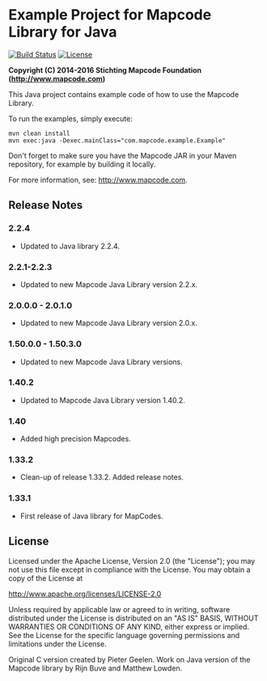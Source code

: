 # Example Project for Mapcode Library for Java

[![Build Status](https://img.shields.io/travis/mapcode-foundation/mapcode-java-example.svg?maxAge=3600)](https://travis-ci.org/mapcode-foundation/mapcode-java-example)
[![License](http://img.shields.io/badge/license-APACHE2-blue.svg)]()

**Copyright (C) 2014-2016 Stichting Mapcode Foundation (http://www.mapcode.com)**

This Java project contains example code of how to use the Mapcode
Library.

To run the examples, simply execute:

    mvn clean install
    mvn exec:java -Dexec.mainClass="com.mapcode.example.Example"

Don't forget to make sure you have the Mapcode JAR in your Maven
repository, for example by building it locally.

For more information, see: http://www.mapcode.com.

## Release Notes

### 2.2.4

* Updated to Java library 2.2.4.

### 2.2.1-2.2.3

* Updated to new Mapcode Java Library version 2.2.x.

### 2.0.0.0 - 2.0.1.0

* Updated to new Mapcode Java Library version 2.0.x.

### 1.50.0.0 - 1.50.3.0

* Updated to new Mapcode Java Library versions.

### 1.40.2

* Updated to Mapcode Java Library version 1.40.2.

### 1.40

* Added high precision Mapcodes.

### 1.33.2

* Clean-up of release 1.33.2. Added release notes.

### 1.33.1

* First release of Java library for MapCodes.

## License

Licensed under the Apache License, Version 2.0 (the "License");
you may not use this file except in compliance with the License.
You may obtain a copy of the License at

   http://www.apache.org/licenses/LICENSE-2.0

Unless required by applicable law or agreed to in writing, software
distributed under the License is distributed on an "AS IS" BASIS,
WITHOUT WARRANTIES OR CONDITIONS OF ANY KIND, either express or implied.
See the License for the specific language governing permissions and
limitations under the License.

Original C version created by Pieter Geelen. Work on Java version
of the Mapcode library by Rijn Buve and Matthew Lowden.

